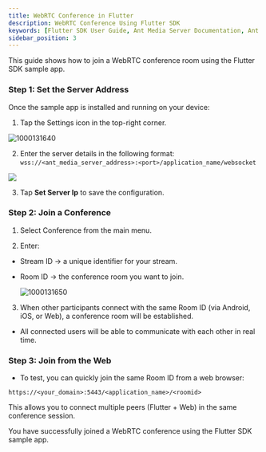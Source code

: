 ```yaml
---
title: WebRTC Conference in Flutter
description: WebRTC Conference Using Flutter SDK 
keywords: [Flutter SDK User Guide, Ant Media Server Documentation, Ant Media Server Tutorials]
sidebar_position: 3
---
```


This guide shows how to join a WebRTC conference room using the Flutter SDK sample app.

### Step 1: Set the Server Address

Once the sample app is installed and running on your device:

1. Tap the Settings icon in the top-right corner.  
  
  ![1000131640](https://github.com/user-attachments/assets/0ee23ed3-62eb-4bd8-a2cd-55ffb5615e82)

2. Enter the server details in the following format: ```wss://<ant_media_server_address>:<port>/application_name/websocket```

![](@site/static/img/flutter-sdk/Screenshot_2025-08-26_12-27-10.webp)

3. Tap  **Set Server Ip**  to save the configuration.


### Step 2: Join a Conference

1. Select Conference from the main menu.

2.  Enter:

- Stream ID → a unique identifier for your stream.

- Room ID → the conference room you want to join.

  ![1000131650](https://github.com/user-attachments/assets/0df6251d-17a4-4f82-8d65-60dcb5260a36)

3. When other participants connect with the same Room ID (via Android, iOS, or Web), a conference room will be established.

- All connected users will be able to communicate with each other in real time.
  
### Step 3: Join from the Web

- To test, you can quickly join the same Room ID from a web browser:

```https://<your_domain>:5443/<application_name>/<roomid>```

This allows you to connect multiple peers (Flutter + Web) in the same conference session.

You have successfully joined a WebRTC conference using the Flutter SDK sample app.
